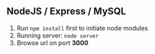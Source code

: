 ## NodeJS / Express / MySQL
1. Run `npm install` first to initiate node modules
2. Running server: `node server`
3. Browse url on port **3000**

